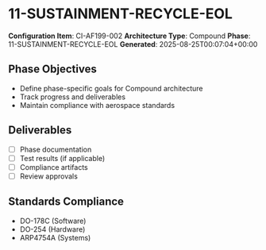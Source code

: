 # 11-SUSTAINMENT-RECYCLE-EOL

**Configuration Item**: CI-AF199-002
**Architecture Type**: Compound
**Phase**: 11-SUSTAINMENT-RECYCLE-EOL
**Generated**: 2025-08-25T00:07:04+00:00

## Phase Objectives
- Define phase-specific goals for Compound architecture
- Track progress and deliverables
- Maintain compliance with aerospace standards

## Deliverables
- [ ] Phase documentation
- [ ] Test results (if applicable)
- [ ] Compliance artifacts
- [ ] Review approvals

## Standards Compliance
- DO-178C (Software)
- DO-254 (Hardware)
- ARP4754A (Systems)
